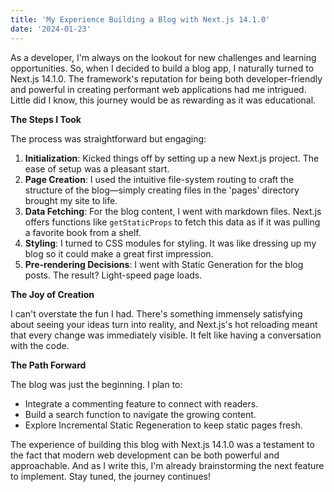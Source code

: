 ```yaml
---
title: 'My Experience Building a Blog with Next.js 14.1.0'
date: '2024-01-23'
---
```



As a developer, I'm always on the lookout for new challenges and learning opportunities. So, when I decided to build a blog app, I naturally turned to Next.js 14.1.0. The framework's reputation for being both developer-friendly and powerful in creating performant web applications had me intrigued. Little did I know, this journey would be as rewarding as it was educational.

**The Steps I Took**

The process was straightforward but engaging:

1. **Initialization**: Kicked things off by setting up a new Next.js project. The ease of setup was a pleasant start.
2. **Page Creation**: I used the intuitive file-system routing to craft the structure of the blog—simply creating files in the 'pages' directory brought my site to life.
3. **Data Fetching**: For the blog content, I went with markdown files. Next.js offers functions like `getStaticProps` to fetch this data as if it was pulling a favorite book from a shelf.
4. **Styling**: I turned to CSS modules for styling. It was like dressing up my blog so it could make a great first impression.
5. **Pre-rendering Decisions**: I went with Static Generation for the blog posts. The result? Light-speed page loads.

**The Joy of Creation**

I can't overstate the fun I had. There's something immensely satisfying about seeing your ideas turn into reality, and Next.js's hot reloading meant that every change was immediately visible. It felt like having a conversation with the code.

**The Path Forward**

The blog was just the beginning. I plan to:

- Integrate a commenting feature to connect with readers.
- Build a search function to navigate the growing content.
- Explore Incremental Static Regeneration to keep static pages fresh.

The experience of building this blog with Next.js 14.1.0 was a testament to the fact that modern web development can be both powerful and approachable. And as I write this, I'm already brainstorming the next feature to implement. Stay tuned, the journey continues!